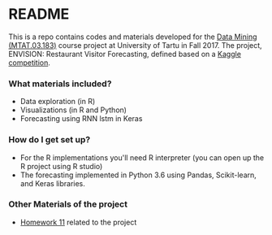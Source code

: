 # README #

This is a repo contains codes and materials developed for the [Data Mining (MTAT.03.183)](https://courses.cs.ut.ee/2017/DM/fall/Main/HomePage) course project at University of Tartu in Fall 2017.
The project, ENVISION: Restaurant Visitor Forecasting, defined based on a [Kaggle competition](https://www.kaggle.com/c/recruit-restaurant-visitor-forecasting). 

### What materials included? ###

* Data exploration (in R)
* Visualizations (in R and Python)
* Forecasting using RNN lstm in Keras

### How do I get set up? ###

* For the R implementations you'll need R interpreter (you can open up the R project using R studio)
* The forecasting implemented in Python 3.6 using Pandas, Scikit-learn, and Keras libraries.

### Other Materials of the project

* [Homework 11](https://docs.google.com/document/d/1k8g6rhK4-n8T8TGpNQMLDt0kXuSqRGfk8lUOzslDcG0/edit?usp=sharing) related to the project